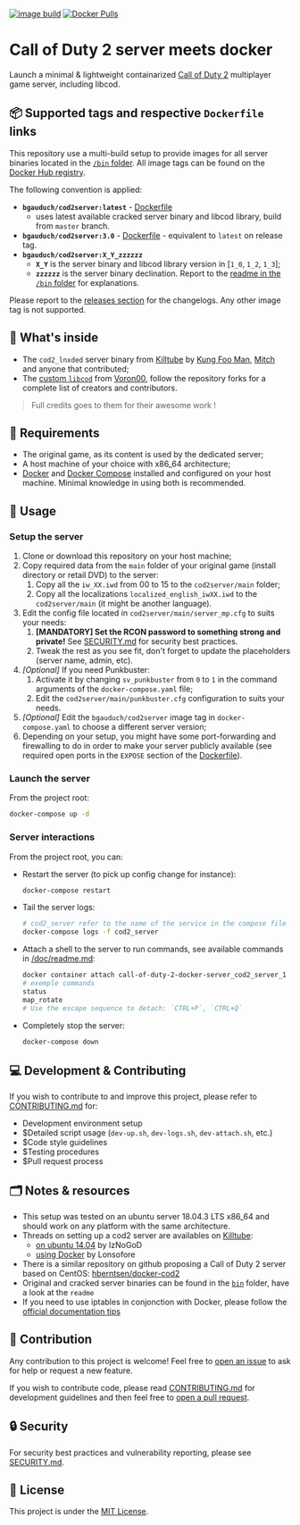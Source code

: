 [![image build](https://github.com/bgauduch/call-of-duty-2-docker-server/workflows/lint-build-push/badge.svg)](https://github.com/bgauduch/call-of-duty-2-docker-server/actions?query=workflow%3Alint-build-push)
[![Docker Pulls](https://img.shields.io/docker/pulls/bgauduch/cod2server.svg)](https://hub.docker.com/r/bgauduch/cod2server/)

# Call of Duty 2 server meets docker

Launch a minimal & lightweight containarized [Call of Duty 2](https://en.wikipedia.org/wiki/Call_of_Duty_2) multiplayer game server, including libcod.

## 📦 Supported tags and respective `Dockerfile` links

This repository use a multi-build setup to provide images for all server binaries located in the [`/bin` folder](https://github.com/bgauduch/call-of-duty-2-docker-server/tree/master/bin).
All image tags can be found on the [Docker Hub registry](https://hub.docker.com/r/bgauduch/cod2server/tags).

The following convention is applied:

* **`bgauduch/cod2server:latest`** - [Dockerfile](https://github.com/bgauduch/call-of-duty-2-docker-server/blob/master/Dockerfile)
  * uses latest available cracked server binary and libcod library, build from `master` branch.
* **`bgauduch/cod2server:3.0`** - [Dockerfile](https://github.com/bgauduch/call-of-duty-2-docker-server/blob/3.0/Dockerfile) - equivalent to `latest` on release tag.
* **`bgauduch/cod2server:X_Y_zzzzzz`**
  * **`X_Y`** is the server binary and libcod library version in [`1_0`, `1_2`, `1_3`];
  * **`zzzzzz`** is the server binary declination. Report to the [readme in the `/bin` folder](https://github.com/bgauduch/call-of-duty-2-docker-server/tree/master/bin) for explanations.

Please report to the [releases section](https://github.com/bgauduch/call-of-duty-2-docker-server/releases) for the changelogs. Any other image tag is not supported.

## 🔧 What's inside

* The `cod2_lnxded` server binary from [Killtube](https://killtube.org/showthread.php?1719-Latest-cod2-linux-binaries-(1-0-1-2-1-3)) by [Kung Foo Man](https://github.com/kungfooman), [Mitch](https://github.com/M-itch) and anyone that contributed;
* The [custom `libcod`](https://github.com/voron00/libcod) from [Voron00](https://github.com/voron00), follow the repository forks for a complete list of creators and contributors.

> Full credits goes to them for their awesome work !

## 📝 Requirements

* The original game, as its content is used by the dedicated server;
* A host machine of your choice with x86_64 architecture;
* [Docker](https://docs.docker.com/install/linux/docker-ce/debian/) and [Docker Compose](https://docs.docker.com/compose/install/) installed and configured on your host machine. Minimal knowledge in using both is recommended.

## 🚀 Usage

### Setup the server

1. Clone or download this repository on your host machine;
1. Copy required data from the `main` folder of your original game (install directory or retail DVD) to the server:
    1. Copy all the `iw_XX.iwd` from 00 to 15 to the `cod2server/main` folder;
    1. Copy all the localizations `localized_english_iwXX.iwd` to the `cod2server/main` (it might be another language).
1. Edit the config file located in `cod2server/main/server_mp.cfg` to suits your needs:
    1. **[MANDATORY] Set the RCON password to something strong and private!** See [SECURITY.md](.github/SECURITY.md) for security best practices.
    1. Tweak the rest as you see fit, don't forget to update the placeholders (server name, admin, etc).
1. *[Optional]* If you need Punkbuster:
    1. Activate it by changing `sv_punkbuster` from `0` to `1` in the command arguments of the `docker-compose.yaml` file;
    1. Edit the `cod2server/main/punkbuster.cfg` configuration to suits your needs.
1. *[Optional]* Edit the `bgauduch/cod2server` image tag in `docker-compose.yaml` to choose a different server version;
1. Depending on your setup, you might have some port-forwarding and firewalling to do in order to make your server publicly available (see required open ports in the `EXPOSE` section of the [Dockerfile](https://github.com/bgauduch/call-of-duty-2-docker-server/blob/master/Dockerfile)).

### Launch the server

From the project root:

```bash
docker-compose up -d
```

### Server interactions

From the project root, you can:

* Restart the server (to pick up config change for instance):

  ```sh
  docker-compose restart
  ```

* Tail the server logs:

  ```sh
  # cod2_server refer to the name of the service in the compose file
  docker-compose logs -f cod2_server
  ```

* Attach a shell to the server to run commands, see available commands in [/doc/readme.md](https://github.com/bgauduch/call-of-duty-2-docker-server/blob/master/doc/readme.md):

  ```sh
  docker container attach call-of-duty-2-docker-server_cod2_server_1
  # exemple commands
  status
  map_rotate
  # Use the escape sequence to detach: `CTRL+P`, `CTRL+Q`
  ```
  >
* Completely stop the server:

  ```sh
  docker-compose down
  ```

## 💻 Development & Contributing

If you wish to contribute to and improve this project, please refer to [CONTRIBUTING.md](CONTRIBUTING.md) for:

* Development environment setup
* $Detailed script usage (`dev-up.sh`, `dev-logs.sh`, `dev-attach.sh`, etc.)
* $Code style guidelines
* $Testing procedures
* $Pull request process

## 🗂️ Notes & resources

* This setup was tested on an ubuntu server 18.04.3 LTS x86_64 and should work on any platform with the same architecture.
* Threads on setting up a cod2 server are availables on [Killtube](https://killtube.org/forum.php):
  * [on ubuntu 14.04](https://killtube.org/showthread.php?2454-Work-in-progress-Setup-CoD2-on-your-ubuntu-14-04-server) by IzNoGoD
  * [using Docker](https://killtube.org/showthread.php?3167-CoD2-Setup-CoD2-with-Docker) by Lonsofore
* There is a similar repository on github proposing a Call of Duty 2 server based on CentOS: [hberntsen/docker-cod2](https://github.com/hberntsen/docker-cod2)
* Original and cracked server binaries can be found in the [`bin`](https://github.com/bgauduch/call-of-duty-2-docker-server/tree/master/bin) folder, have a look at the `readme`
* If you need to use iptables in conjonction with Docker, please follow the [official documentation tips](https://docs.docker.com/network/iptables/)

## 🙏 Contribution

Any contribution to this project is welcome! Feel free to [open an issue](https://github.com/bgauduch/call-of-duty-2-docker-server/issues/new) to ask for help or request a new feature.

If you wish to contribute code, please read [CONTRIBUTING.md](CONTRIBUTING.md) for development guidelines and then feel free to [open a pull request](https://github.com/bgauduch/call-of-duty-2-docker-server/pulls).

## 🔒 Security

For security best practices and vulnerability reporting, please see [SECURITY.md](.github/SECURITY.md).

## 📖 License
This project is under the [MIT License](https://choosealicense.com/licenses/mit/).
